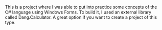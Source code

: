 This is a project where I was able to put into practice some concepts of the C# language using Windows Forms. To build it, I used an external library called Dang.Calculator. A great option if you want to create a project of this type.
